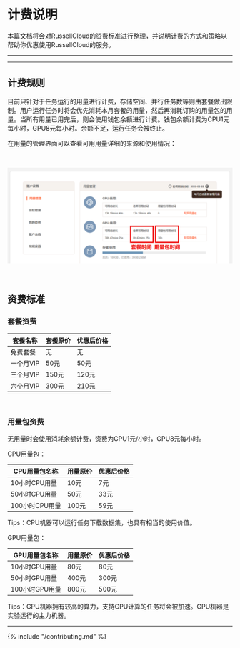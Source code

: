 # 计费说明

本篇文档将会对RussellCloud的资费标准进行整理，并说明计费的方式和策略以帮助你优惠使用RussellCloud的服务。

---

<!-- toc -->

---

## 计费规则

目前只针对于任务运行的用量进行计费，存储空间、并行任务数等则由套餐做出限制。用户运行任务时将会优先消耗本月套餐的用量，然后再消耗订购的用量包的用量。当所有用量已用完后，则会使用钱包余额进行计费。钱包余额计费为CPU1元每小时，GPU8元每小时。余额不足，运行任务会被终止。

在用量的管理界面可以查看可用用量详细的来源和使用情况：

<br />

![查看用量来源及使用情况](/asserts/img/account_use_quantity1.png)

<br />

## 资费标准

### 套餐资费

|套餐名称|套餐原价|优惠后价格|
|-------|-------|--------|
|免费套餐|无|无|
|一个月VIP|50元|50元|
|三个月VIP|150元|120元|
|六个月VIP|300元|210元|

<br />

### 用量包资费

无用量时会使用消耗余额计费，资费为CPU1元/小时，GPU8元每小时。

CPU用量包：

|CPU用量包名称|用量原价|优惠后价格|
|-----------|-------|---------|
|10小时CPU用量|10元|7元|
|50小时CPU用量|50元|33元|
|100小时CPU用量|100元|59元|

Tips：CPU机器可以运行任务下载数据集，也具有相当的使用价值。

GPU用量包：

|GPU用量包名称|用量原价|优惠后价格|
|-----------|-------|---------|
|10小时GPU用量|80元|80元|
|50小时GPU用量|400元|300元|
|100小时GPU用量|800元|500元|

Tips：GPU机器拥有较高的算力，支持GPU计算的任务将会被加速。GPU机器是实验运行的主力机器。

---

{% include "/contributing.md" %}
